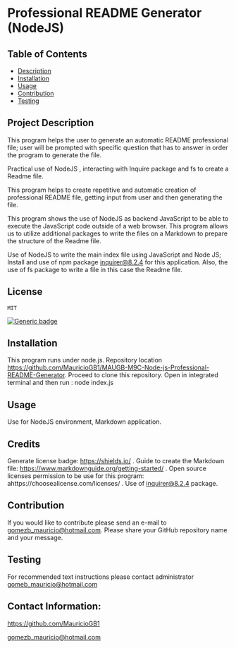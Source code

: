 
# Professional README Generator (NodeJS)


## Table of Contents
- [Description](#project-description)
- [Installation](#installation)
- [Usage](#usage)
- [Contribution](#contribution)
- [Testing](#testing)


## Project Description
This program helps the user to generate an automatic README professional file; user will be prompted with specific question that has to answer in order the program to generate the file.

Practical use of NodeJS , interacting with Inquire package and fs to create a Readme file.

This program helps to create repetitive and automatic creation of professional README file, getting input from user and then generating the file.

 This program shows the use of NodeJS as backend JavaScript to be able to execute the JavaScript code outside of a web browser. This program allows us to utilize additional packages to write the files on a Markdown to prepare the structure of the Readme file. 

Use of NodeJS to write the main index file using JavaScript and Node JS; Install and use of npm package inquirer@8.2.4 for this application. Also, the use of fs package to write a file in this case the Readme file.



## License
    MIT
    
  [![Generic badge](https://img.shields.io/badge/License-MIT-green.svg)](https://choosealicense.com/licenses/mit/.)
  


## Installation
This program runs under node.js.  Repository location https://github.com/MauricioGB1/MAUGB-M9C-Node-js-Professional-README-Generator.   Proceed to clone this repository.  Open in integrated terminal and then run : node index.js



## Usage
Use for NodeJS environment, Markdown application.



## Credits
Generate license badge: https://shields.io/ .   Guide to create the Markdown file: https://www.markdownguide.org/getting-started/  . Open source licenses permission to be use for this program: ahttps://choosealicense.com/licenses/  . Use of inquirer@8.2.4 package.



## Contribution
If you would like to contribute please send an e-mail to gomezb_mauricio@hotmail.com. Please share your GitHub repository name and your message.


## Testing
For recommended text instructions please contact administrator gomeb_mauricio@hotmail.com

## Contact Information:
https://github.com/MauricioGB1

gomezb_mauricio@hotmail.com


